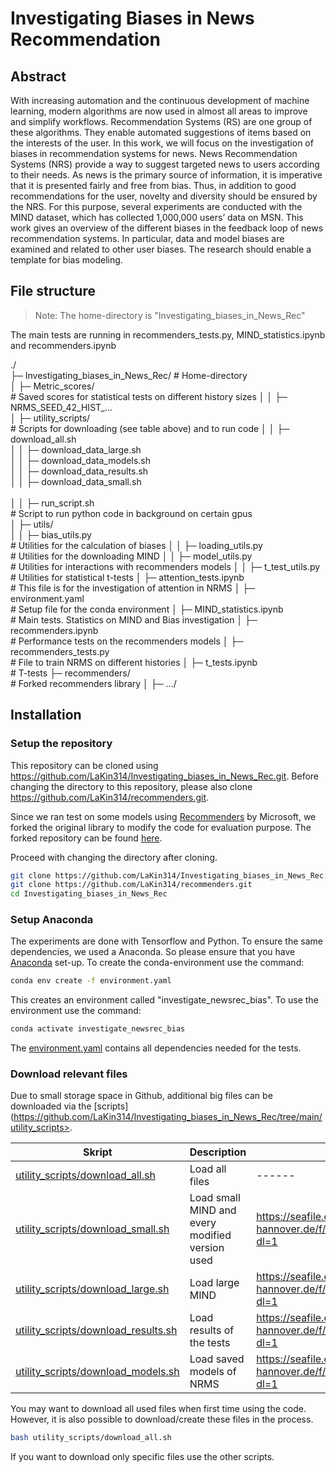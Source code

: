 # Investigating Biases in News Recommendation
## Abstract
With increasing automation and the continuous development of machine learning, modern algorithms are now used in almost all areas to improve and simplify workflows. Recommendation Systems (RS) are one group of these algorithms. They enable automated suggestions of items based on the interests of the user. In this work, we will focus on the investigation of biases in recommendation systems for news. News Recommendation Systems (NRS) provide a way to suggest targeted news to users according to their needs. As news is the primary source of information, it is imperative that it is presented fairly and free from bias. Thus, in addition to good recommendations for the user, novelty and diversity should be ensured by the NRS. For this purpose, several experiments are conducted with the MIND dataset, which has collected 1,000,000 users’ data on MSN. This work gives an overview of the different biases in the feedback loop of news recommendation systems. In particular, data and model biases are examined and related to other user biases. The research should enable a template for bias modeling. 


## File structure

> Note: The home-directory is "Investigating_biases_in_News_Rec"

The main tests are running in recommenders_tests.py, MIND_statistics.ipynb and recommenders.ipynb

./<br />
├─ Investigating_biases_in_News_Rec/        # Home-directory<br />
│  ├─ Metric_scores/<br />                  # Saved scores for statistical tests on different history sizes
│  │  ├─ NRMS_SEED_42_HIST_...<br />
│  ├─ utility_scripts/<br />                # Scripts for downloading (see table above) and to run code
│  │  ├─ download_all.sh<br />
│  │  ├─ download_data_large.sh<br />
│  │  ├─ download_data_models.sh<br />
│  │  ├─ download_data_results.sh<br />
│  │  ├─ download_data_small.sh<br />   
│  │  ├─ run_script.sh<br />                # Script to run python code in background on certain gpus      
│  ├─ utils/<br />
│  │  ├─ bias_utils.py<br />                # Utilities for the calculation of biases
│  │  ├─ loading_utils.py<br />             # Utilities for the downloading MIND
│  │  ├─ model_utils.py<br />               # Utilities for interactions with recommenders models
│  │  ├─ t_test_utils.py<br />              # Utilities for statistical t-tests
│  ├─ attention_tests.ipynb<br />           # This file is for the investigation of attention in NRMS
│  ├─ environment.yaml<br />                # Setup file for the conda environment
│  ├─ MIND_statistics.ipynb<br />           # Main tests. Statistics on MIND and Bias investigation
│  ├─ recommenders.ipynb<br />              # Performance tests on the recommenders models
│  ├─ recommenders_tests.py<br />           # File to train NRMS on different histories
│  ├─ t_tests.ipynb<br />                   # T-tests
├─ recommenders/<br />                      # Forked recommenders library
│  ├─ .../<br />



## Installation

### Setup the repository
This repository can be cloned using <https://github.com/LaKin314/Investigating_biases_in_News_Rec.git>. Before changing the directory to this repository, please also clone <https://github.com/LaKin314/recommenders.git>.

Since we ran test on some models using [Recommenders](https://github.com/Microsoft/Recommenders) by Microsoft, we forked the original library to modify the code for evaluation purpose. The forked repository can be found [here](https://github.com/LaKin314/recommenders).

Proceed with changing the directory after cloning.

```sh
git clone https://github.com/LaKin314/Investigating_biases_in_News_Rec.git
git clone https://github.com/LaKin314/recommenders.git
cd Investigating_biases_in_News_Rec
```

### Setup Anaconda
The experiments are done with Tensorflow and Python. To ensure the same dependencies, we used a Anaconda. So please ensure that you have [Anaconda](https://docs.anaconda.com/anaconda/install/index.html) set-up. 
To create the conda-environment use the command:

```sh
conda env create -f environment.yaml
```

This creates an environment called "investigate_newsrec_bias". To use the environment use the command:

```sh
conda activate investigate_newsrec_bias
```

The [environment.yaml](https://github.com/LaKin314/Investigating_biases_in_News_Rec/blob/main/environment.yaml) contains all dependencies needed for the tests.

### Download relevant files
Due to small storage space in Github, additional big files can be downloaded via the [scripts](https://github.com/LaKin314/Investigating_biases_in_News_Rec/tree/main/utility_scripts>.

| Skript | Description| Link |
| ------ | ------ | ------ |
| [utility_scripts/download_all.sh](https://github.com/LaKin314/Investigating_biases_in_News_Rec/blob/main/utility_scripts/download_all.sh) | Load all files | ------ |
| [utility_scripts/download_small.sh](https://github.com/LaKin314/Investigating_biases_in_News_Rec/blob/main/utility_scripts/download_data_small.sh)  | Load small MIND and every modified version used| <https://seafile.cloud.uni-hannover.de/f/d1752d0ec90148ddb1bb/?dl=1> |
| [utility_scripts/download_large.sh](https://github.com/LaKin314/Investigating_biases_in_News_Rec/blob/main/utility_scripts/download_data_large.sh)  | Load large MIND | <https://seafile.cloud.uni-hannover.de/f/94ac34a318f2449180df/?dl=1> |
| [utility_scripts/download_results.sh](https://github.com/LaKin314/Investigating_biases_in_News_Rec/blob/main/utility_scripts/download_data_results.sh)  | Load results of the tests | <https://seafile.cloud.uni-hannover.de/f/20fe4c6c2b874fd79106/?dl=1> |
| [utility_scripts/download_models.sh](https://github.com/LaKin314/Investigating_biases_in_News_Rec/blob/main/utility_scripts/download_data_models.sh) | Load saved models of NRMS | <https://seafile.cloud.uni-hannover.de/f/a7329732a61c4a7383a4/?dl=1> |

You may want to download all used files when first time using the code. However, it is also possible to download/create these files in the process. 

```sh
bash utility_scripts/download_all.sh
```
If you want to download only specific files use the other scripts.

